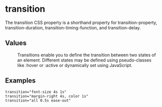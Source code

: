 # transition

The transition CSS property is a shorthand property for transition-property, transition-duration, transition-timing-function, and transition-delay.

## Values

<dl>
<dd>Transitions enable you to define the transition between two states of an element. Different states may be defined using pseudo-classes like :hover or :active or dynamically set using JavaScript.</dd>
</dl>

## Examples

```
transition="font-size 4s 1s"
transition="margin-right 4s, color 1s"
transition="all 0.5s ease-out"
```
